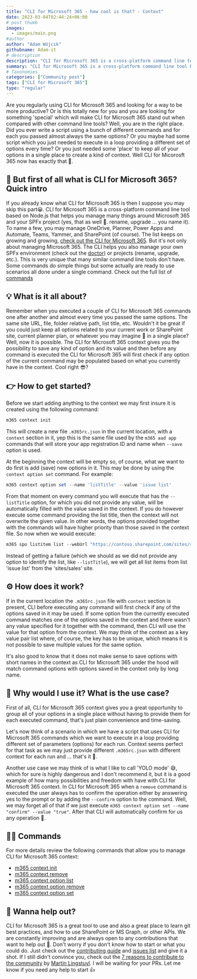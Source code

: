 ```yaml
---
title: "CLI for Microsoft 365 - how cool is that? - Context"
date: 2023-03-04T02:44:24+06:00
# post thumb
images:
  - images/main.png
#author
author: "Adam Wójcik"
githubname: Adam-it
# description
description: "CLI for Microsoft 365 is a cross-platform command line tool based on Node.js that helps you manage many things around Microsoft 365 and your SPFx project (yes, that as well 🤩. rename, upgrade ... you name it). You may manage OneDrive, Planner, Power Apps and Automate, Teams, Yammer, SharePoint (of course). The list keeps on growing and growing. Let's check some tips and tricks which may improve your experience with CLI for Microsoft 365."
summary: "CLI for Microsoft 365 is a cross-platform command line tool based on Node.js that helps you manage many things around Microsoft 365 and your SPFx project (yes, that as well 🤩. rename, upgrade ... you name it). You may manage OneDrive, Planner, Power Apps and Automate, Teams, Yammer, SharePoint (of course). The list keeps on growing and growing. Let's check some tips and tricks which may improve your experience with CLI for Microsoft 365."
# Taxonomies
categories: ["Community post"]
tags: ["CLI for Microsoft 365"]
type: "regular" 
---
```


Are you regularly using CLI for Microsoft 365 and looking for a way to be more productive? Or is this totally new for you and you are looking for something 'special' which will make CLI for Microsoft 365 stand out when compared with other command line tools? Well, you are in the right place. Did you ever write a script using a bunch of different commands and for each you passed almost always the same options? Or you maybe had some script which you just needed to execute in a loop providing a different set of options every time? Or you just needed some 'place' to keep all of your options in a single place to create a kind of context. Well CLI for Micorosft 365 now has exactly that 🤩.

## 🤔 But first of all what is CLI for Microsoft 365? Quick intro

If you already know what CLI for Microsoft 365 is then I suppose you may skip this part😀. CLI for Microsoft 365 is a cross-platform command line tool based on Node.js that helps you manage many things around Microsoft 365 and your SPFx project (yes, that as well 🤩. rename, upgrade ... you name it). To name a few, you may manage OneDrive, Planner, Power Apps and Automate, Teams, Yammer, and SharePoint (of course). The list keeps on growing and growing, [check out the CLI for Microsoft 365](https://pnp.github.io/cli-microsoft365/). But it's not only about managing Microsoft 365. The CLI helps you also manage your own SPFx environment (check out the [doctor](https://pnp.github.io/cli-microsoft365/cmd/spfx/spfx-doctor/)) or projects (rename, upgrade, etc.). This is very unique that many similar command line tools don't have. Some commands do simple things but some actually are ready to use scenarios all done under a single command. Check out the full list of [commands](https://pnp.github.io/cli-microsoft365/cmd/login/#usage)

## 💡 What is it all about?

Remember when you executed a couple of CLI for Microsoft 365 commands one after another and almost every time you passed the same options. The same site URL, file, folder relative path, list title, etc. Wouldn't it be great if you could just keep all options related to your current work or SharePoint site, current planner plan, or whatever you may imagine 🧠 in a single place? Well, now it is possible. The CLI for Microsoft 365 context gives you the possibility to save any kind of option and its value and then before any command is executed the CLI for Microsoft 365 will first check if any option of the current command may be populated based on what you currently have in the context. Cool right 😎?

## 👉 How to get started?

Before we start adding anything to the context we may first insure it is created using the following command:

```powershell
m365 context init
```

This will create a new file `.m365rc.json` in the current location, with a `context` section in it, yep this is the same file used by the `m365 aad app` commands that will store your app registration ID and name when `--save` option is used.

At the beginning the context will be empty so, of course, what we want to do first is add (save) new options in it. This may be done by using the `context option set` command. For example:

```powershell
m365 context option set --name 'listTitle' --value 'issue list'
```

From that moment on every command you will execute that has the `--listTitle` option, for which you did not provide any value, will be automatically filled with the value saved in the context. If you do however execute some command providing the list title, then the context will not overwrite the given value. In other words, the options provided together with the commands will have higher priority than those saved in the context file. So now when we would execute:

```powershell
m365 spo listitem list --webUrl "https://contoso.sharepoint.com/sites/sales"
```

Instead of getting a failure (which we should as we did not provide any option to identify the list, like `--listTitle`), we will get all list items from list 'issue list' from the 'sites/sales' site.

## ⚙️ How does it work?

If in the current location the `.m365rc.json` file with `context` section is present, CLI before executing any command will first check if any of the options saved in it may be used. If some option from the currently executed command matches one of the options saved in the context and there wasn't any value specified for it together with the command, then CLI will use the value for that option from the context. We may think of the context as a key value pair list where, of course, the key has to be unique, which means it is not possible to save multiple values for the same option.

It's also good to know that it does not make sense to save options with short names in the context as CLI for Microsoft 365 under the hood will match command options with options saved in the context only by long name.

## 📑 Why would I use it? What is the use case?

First of all, CLI for Microsoft 365 context gives you a great opportunity to group all of your options in a single place without having to provide them for each executed command, that's just plain convenience and time-saving. 

Let's now think of a scenario in which we have a script that uses CLI for Microsoft 365 commands which we want to execute in a loop providing different set of parameters (options) for each run. Context seems perfect for that task as we may just provide different `.m365rc.json` with different context for each run and ... that's it 🙂.

Another use case we may think of is what I like to call 'YOLO mode' 😅, which for sure is highly dangerous and I don't recommend it, but it is a good example of how many possibilities and freedom with have with CLI for Microsoft 365 context. In CLI for Microsoft 365 when a `remove` command is executed the user always has to confirm the operation either by answering yes to the prompt or by adding the `--confirm` option to the command. Well, we may forget all of that if we just execute `m365 context option set --name "confirm" --value "true"`. After that CLI will automatically confirm for us any operation 🤯.

## 🧑‍💻 Commands

For more details review the following commands that allow you to manage CLI for Microsoft 365 context:

- [m365 context init](https://pnp.github.io/cli-microsoft365/cmd/context/context-init/)
- [m365 context remove](https://pnp.github.io/cli-microsoft365/cmd/context/context-remove/)
- [m365 context option list](https://pnp.github.io/cli-microsoft365/cmd/context/option/option-list/)
- [m365 context option remove](https://pnp.github.io/cli-microsoft365/cmd/context/option/option-remove/)
- [m365 context option set](https://pnp.github.io/cli-microsoft365/cmd/context/option/option-set/)

## 🙋 Wanna help out?

CLI for Microsoft 365 is a great tool to use and also a great place to learn git best practices, and how to use SharePoint or MS Graph, or other APIs. We are constantly improving and are always open to any contributions that want to help out 💪. Don't worry if you don't know how to start or what you could do. Just check out the [contributing guide](https://github.com/pnp/cli-microsoft365/blob/main/CONTRIBUTING.md) and [issues list](https://github.com/pnp/cli-microsoft365/issues) and give it a shot. If I still didn't convince you, check out the [7 reasons to contribute to the community](https://pnp.github.io/blog/post/7-reasons-to-contribute-to-the-community/) by [Martin Lingstuyl](https://github.com/martinlingstuyl/). I will be waiting for your PRs. Let me know if you need any help to start 👍
